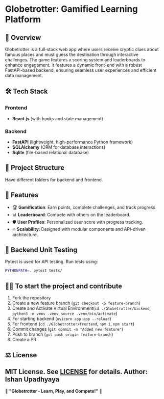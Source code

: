 # Globetrotter: Gamified Learning Platform

## 🚀 Overview
Globetrotter is a full-stack web app where users receive cryptic clues about famous places and must guess the destination through interactive challenges. 
The game features a scoring system and leaderboards to enhance engagement. 
It features a dynamic front-end with a robust FastAPI-based backend, ensuring seamless user experiences and efficient data management.

## 🛠️ Tech Stack
### Frontend
- **React.js** (with hooks and state management)

### Backend
- **FastAPI** (lightweight, high-performance Python framework)
- **SQLAlchemy** (ORM for database interactions)
- **Sqlite** (file-based relational database)

## 📂 Project Structure
Have different folders for backend and frontend.

## 📌 Features
- 🏆 **Gamification**: Earn points, complete challenges, and track progress.
- 📊 **Leaderboard**: Compete with others on the leaderboard.
- 🛡 **User Profiles**: Personalized user score with progress tracking.
- 🔥 **Scalability**: Designed with modular components and API-driven architecture.

## 🧪 Backend Unit Testing
Pytest is used for API testing. Run tests using:
```sh
PYTHONPATH=. pytest tests/
```

## 👨‍💻 To start the project and contribute
1. Fork the repository
2. Create a new feature branch (`git checkout -b feature-branch`)
3. Create and Activate Virtual Environment(`cd ./Globetrotter/backend`, `python3 -m venv .venv`, `source .venv/bin/activate`)
4. For starting backend (`uvicorn app:app --reload`)
5. For frontend (`cd ./Globetrotter/frontend`, `npm i`, `npm start`)
6. Commit changes (`git commit -m "Added new feature"`)
7. Push to branch (`git push origin feature-branch`)
8. Create a PR

## ⚖️ License
MIT License. See [LICENSE](LICENSE) for details.
Author: Ishan Upadhyaya
---

📢 **"Globetrotter - Learn, Play, and Compete!"** 🚀

